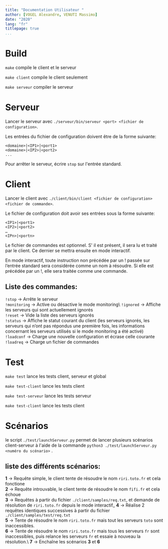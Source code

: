 ```yaml
---
title: "Documentation Utilisateur "
author: [VOGEL Alexandre, VENUTI Massimo]
date: "2020"
lang: "fr"
titlepage: true
...
```


# Build

`make` compile le client et le serveur

`make client` compile le client seulement 

`make serveur` compiler le serveur 

# Serveur

Lancer le serveur avec `./serveur/bin/serveur <port> <fichier de configuration>`.

Les entrées du fichier de configuration doivent être de la forme suivante:
```
<domaine>|<IP1>|<port1>
<domaine>|<IP2>|<port2>
...
```

Pour arrêter le serveur, écrire `stop` sur l'entrée standard.

# Client

Lancer le client avec `./client/bin/client <fichier de configuration> <fichier de commande>`.

Le fichier de configuration doit avoir ses entrées sous la forme suivante:
```
<IP1>|<port1>
<IP2>|<port2>
…
<IPn>|<portn>
```
Le fichier de commandes est optionnel. S' il est présent, il sera lu et traité par le client. Ce dernier se mettra ensuite en mode interactif.

En mode interactif, toute instruction non précédée par un ! passée sur l’entrée standard sera considérée comme un nom à résoudre.  Si elle est précédée par un !, elle sera traitée comme une commande. 

## Liste des commandes:

`!stop` -> Arrête le serveur\
`!monitoring` -> Active ou désactive le mode monitoring\ 
`!ignored` -> Affiche les serveurs qui sont actuellement ignorés\
`!reset` -> Vide la liste des serveurs ignorés \
`!status` -> Affiche le statut courant du client (les serveurs ignorés, les serveurs qui n’ont pas répondus une première fois, les informations concernant les serveurs utilisés si le mode monitoring a été activé) \
`!loadconf` -> Charge une nouvelle configuration et écrase celle courante\
`!loadreq` -> Charge un fichier de commandes

# Test

`make test` lance les tests client, serveur et global

`make test-client` lance les tests client

`make test-serveur` lance les tests serveur

`make test-client` lance les tests client

# Scénarios 

le script `./test/launchServeur.py`  permet de lancer plusieurs scénarios client-serveur à l'aide de la commande `python3 ./test/launchServeur.py <numéro du scénario>` .

## liste des différents scénarios:
**1** -> Requête simple, le client tente de résoudre le nom `riri.toto.fr` et cela fonctione\
**2** -> Requête introuvable, le client tente de résoudre le nom `fifi.fr` et cela échoue\
**3** -> Requêtes à partir du fichier `./client/samples/req.txt`, et demande de résolution  de `riri.toto.fr` depuis le mode interactif_
**4** -> Réalise 2 requêtes identiques successives à partir du fichier `./client/samples/test/req.txt`\
**5** -> Tente de résoudre le nom `riri.toto.fr` mais tout les serveurs `toto` sont inaccessibles.\
**6** -> Tente de résoudre le nom `riri.toto.fr` mais tous les serveurs `fr` sont inaccessibles, puis relance les serveurs `fr` et essaie à nouveau la résolution.\ 
**7** -> Enchaîne les scénarios  **3** et **6**
